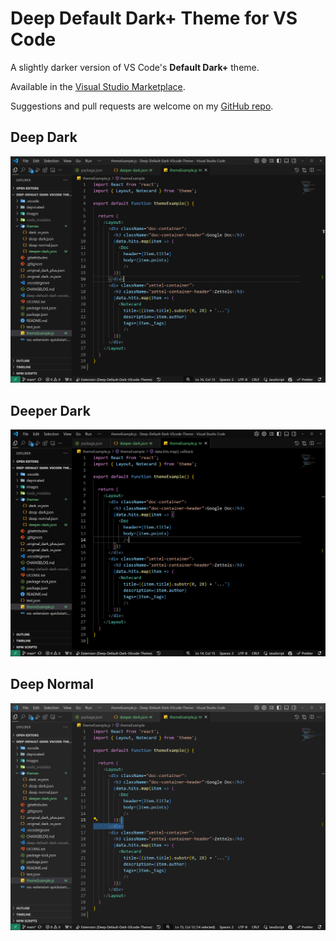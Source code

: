 # Deep Default Dark+ Theme for VS Code

A slightly darker version of VS Code's **Default Dark+** theme.  

Available in the [Visual Studio Marketplace](https://marketplace.visualstudio.com/items?itemName=DanMeeusen.deep-default-dark-vscode-theme).

Suggestions and pull requests are welcome on my [GitHub repo](https://github.com/danielmeeusen/deep-default-dark-vscode-theme).

## Deep Dark ##
![deep dark preview image](https://github.com/danielmeeusen/Deep-Default-Dark-VScode-Theme/blob/main/images/deep-dark.png?raw=true)

## Deeper Dark ##
![deeper dark preview image](https://github.com/danielmeeusen/Deep-Default-Dark-VScode-Theme/blob/main/images/deeper-dark.png?raw=true)

## Deep Normal ##
![deep normal preview image](https://github.com/danielmeeusen/Deep-Default-Dark-VScode-Theme/blob/main/images/deep-normal.png?raw=true)
